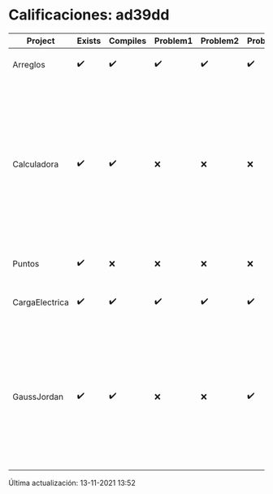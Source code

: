 # Calificaciones: ad39dd
|Project|Exists|Compiles|Problem1|Problem2|Problem3|Extra|CommitHash|CommitDate|CheckDate|Comments|DueDate|Grade|
|-|-|-|-|-|-|-|-|-|-|-|-|-|
|Arreglos|✔️|✔️|✔️|✔️|✔️|✔️|c306797a5898c157008be2c40d2a48e0b0e11ac8|24-09-2021 17:31:52|24-09-2021 17:33:57|nan|24-09-2021 21:00:00|10.0|
|Calculadora|✔️|✔️|❌|❌|❌|❌|584c1d6110849cf4d264dbbb31f1c9a4d6e29bad|18-09-2021 00:39:06|17-09-2021 20:13:23|Revisa la operación suma-No implementaste operaciones con números flotantes-Revisa la operación división-No sale con código diferente de cero con división entre cero|17-09-2021 21:00:00|6.0|
|Puntos|✔️|❌|❌|❌|❌|❌|3a4a27abfe8e045161381c210e58d108fc161d77|15-10-2021 17:43:48|15-10-2021 17:49:48|Tu código no compila|15-10-2021 21:00:00|5.0|
|CargaElectrica|✔️|✔️|✔️|✔️|✔️|❌|35e4631500f0aa243ede3c1db41d46d7e738392d|13-11-2021 09:37:00|13-11-2021 13:51:07|No calcula correctamente la carga de la molécula|08-11-2021 21:00:00|8.0|
|GaussJordan|✔️|✔️|❌|❌|✔️|❌|8b7594f55ccdaf481f63c65372d78840dd54ecf5|01-10-2021 19:52:56|01-10-2021 20:13:34|No aplica correctamente el método de Gauss-Jordan-No aplica correctamente el método de Gauss-Jordan-No intercambia las filas cuando un pivote es cero|01-10-2021 21:00:00|7.333333333333333|

Última actualización: 13-11-2021 13:52